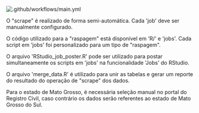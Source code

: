 ![.github/workflows/main.yml](https://github.com/samirarman/brazil-death-data/workflows/.github/workflows/main.yml/badge.svg)

O "scrape" é realizado de forma semi-automática. Cada 'job' deve ser manualmente configurado.

O código utilizado para a "raspagem" está disponível em 'R/' e 'jobs'. Cada script em 'jobs' foi personalizado para um tipo de "raspagem".

O arquivo 'RStudio_job_poster.R' pode ser utilizado para postar simultaneamente os scripts em 'jobs' na funcionalidade 'Jobs' do RStudio.

O arquivo 'merge_data.R' é utilizado para unir as tabelas e gerar um reporte do resultado do operação de "scrape" dos dados.

Para o estado de Mato Grosso, é necessária seleção manual no portal do Registro Civil, caso contrário os dados serão referentes ao estado de Mato Grosso do Sul.
